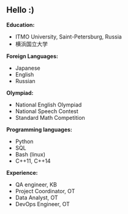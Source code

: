 ## Hello :)

<!--
**anuushka/anuushka** is a ✨ _special_ ✨ repository because its `README.md` (this file) appears on your GitHub profile.
-->


**Education:**
<ul>
  <li>ITMO University, Saint-Petersburg, Russia</li>
  <li>横浜国立大学</li>
</ul>

**Foreign Languages:**

<ul>
  <li>Japanese</li>
  <li>English</li>
  <li>Russian</li>
</ul>

**Olympiad:**
<ul>
  <li>National English Olympiad</li>
  <li>
    National Speech Contest</li>
  <li>Standard Math Competition</li>
</ul>

**Programming languages:**
<ul>
  <li>Python</li>
  <li>SQL</li>
  <li>Bash (linux)</li>
  <li>C++11, C++14</li>
</ul>

**Experience:**

<ul>
  <li>QA engineer, KB</li>
  <li>Project Coordinator, OT</li>
  <li>Data Analyst, OT</li>
  <li>DevOps Engineer, OT</li>
</ul>
